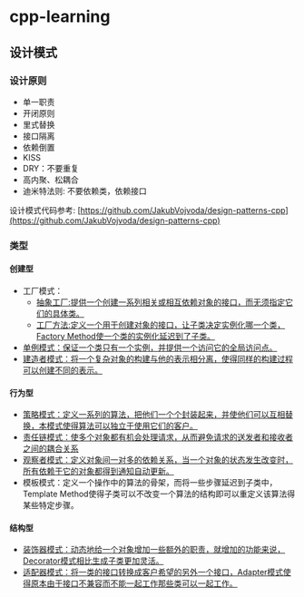 # cpp-learning

## 设计模式
### 设计原则
- 单一职责
- 开闭原则
- 里式替换
- 接口隔离
- 依赖倒置
- KISS
- DRY：不要重复
- 高内聚、松耦合
- 迪米特法则: 不要依赖类，依赖接口


设计模式代码参考: [https://github.com/JakubVojvoda/design-patterns-cpp](https://github.com/JakubVojvoda/design-patterns-cpp)

### 类型

#### 创建型
- 工厂模式：
  - [抽象工厂:提供一个创建一系列相关或相互依赖对象的接口，而无须指定它们的具体类。](https://github.com/13sai/cpp-learning/blob/master/%E5%88%9B%E5%BB%BA%E5%9E%8B%E6%A8%A1%E5%BC%8F/abstractFactory.cpp)
  - [工厂方法:定义一个用于创建对象的接口，让子类决定实例化哪一个类，Factory Method使一个类的实例化延迟到了子类。](https://github.com/13sai/cpp-learning/blob/master/%E5%88%9B%E5%BB%BA%E5%9E%8B%E6%A8%A1%E5%BC%8F/factoryMethod.cpp)
- [单例模式：保证一个类只有一个实例，并提供一个访问它的全局访问点。](https://github.com/13sai/cpp-learning/blob/master/%E5%88%9B%E5%BB%BA%E5%9E%8B%E6%A8%A1%E5%BC%8F/singleton.cpp)
- [建造者模式：将一个复杂对象的构建与他的表示相分离，使得同样的构建过程可以创建不同的表示。](https://github.com/13sai/cpp-learning/blob/master/%E5%88%9B%E5%BB%BA%E5%9E%8B%E6%A8%A1%E5%BC%8F/builder.cpp)


#### 行为型
- [策略模式：定义一系列的算法，把他们一个个封装起来，并使他们可以互相替换，本模式使得算法可以独立于使用它们的客户。](https://github.com/13sai/cpp-learning/blob/master/%E8%A1%8C%E4%B8%BA%E5%9E%8B%E6%A8%A1%E5%BC%8F/strategy.cpp)
- [责任链模式：使多个对象都有机会处理请求，从而避免请求的送发者和接收者之间的耦合关系](https://github.com/13sai/cpp-learning/blob/master/%E8%A1%8C%E4%B8%BA%E5%9E%8B%E6%A8%A1%E5%BC%8F/chain.cpp)
- [观察者模式：定义对象间一对多的依赖关系，当一个对象的状态发生改变时，所有依赖于它的对象都得到通知自动更新。](https://github.com/13sai/cpp-learning/blob/master/%E8%A1%8C%E4%B8%BA%E5%9E%8B%E6%A8%A1%E5%BC%8F/observer.cpp)
- 模板模式：定义一个操作中的算法的骨架，而将一些步骤延迟到子类中，Template Method使得子类可以不改变一个算法的结构即可以重定义该算法得某些特定步骤。


#### 结构型
- [装饰器模式：动态地给一个对象增加一些额外的职责，就增加的功能来说，Decorator模式相比生成子类更加灵活。](https://github.com/13sai/cpp-learning/blob/master/%E7%BB%93%E6%9E%84%E5%9E%8B%E6%A8%A1%E5%BC%8F/decorator.cpp)
- [适配器模式：将一类的接口转换成客户希望的另外一个接口，Adapter模式使得原本由于接口不兼容而不能一起工作那些类可以一起工作。](https://github.com/13sai/cpp-learning/blob/master/%E7%BB%93%E6%9E%84%E5%9E%8B%E6%A8%A1%E5%BC%8F/adapter.cpp)
